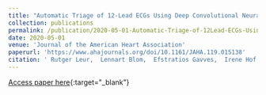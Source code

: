 ```yaml
---
title: "Automatic Triage of 12‐Lead ECGs Using Deep Convolutional Neural Networks"
collection: publications
permalink: /publication/2020-05-01-Automatic-Triage-of-12Lead-ECGs-Using-Deep-Convolutional-Neural-Networks
date: 2020-05-01
venue: 'Journal of the American Heart Association'
paperurl: 'https://www.ahajournals.org/doi/10.1161/JAHA.119.015138'
citation: ' Rutger Leur,  Lennart Blom,  Efstratios Gavves,  Irene Hof,  Jeroen Heijden,  Nick Clappers,  Pieter Doevendans,  Rutger Hassink,  Ren{\&apos;{e}} Es, &quot;Automatic Triage of 12‐Lead ECGs Using Deep Convolutional Neural Networks.&quot; Journal of the American Heart Association, 2020.'
---
```

[Access paper here](https://www.ahajournals.org/doi/10.1161/JAHA.119.015138){:target="_blank"}
